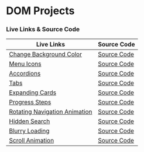 # DOM Projects

### Live Links & Source Code

| Live Links                                                                                        | Source Code                                                                               |
| ------------------------------------------------------------------------------------------------- | ----------------------------------------------------------------------------------------- |
| [Change Background Color](https://adityackr.github.io/dom-projects/01-change-bg-color/)           | [Source Code](https://github.com/adityackr/dom-projects/tree/main/01-change-bg-color)     |
| [Menu Icons](https://adityackr.github.io/dom-projects/02-menu-icons/)                             | [Source Code](https://github.com/adityackr/dom-projects/tree/main/02-menu-icons)          |
| [Accordions](https://adityackr.github.io/dom-projects/03-accordions/)                             | [Source Code](https://github.com/adityackr/dom-projects/tree/main/03-accordions)          |
| [Tabs](https://adityackr.github.io/dom-projects/04-tabs/)                                         | [Source Code](https://github.com/adityackr/dom-projects/tree/main/04-tabs)                |
| [Expanding Cards](https://adityackr.github.io/dom-projects/05-expanding-cards/)                   | [Source Code](https://github.com/adityackr/dom-projects/tree/main/05-expanding-cards)     |
| [Progress Steps](https://adityackr.github.io/dom-projects/06-progress-steps/)                     | [Source Code](https://github.com/adityackr/dom-projects/tree/main/06-progress-steps)      |
| [Rotating Navigation Animation](https://adityackr.github.io/dom-projects/07-rotating-navigation/) | [Source Code](https://github.com/adityackr/dom-projects/tree/main/07-rotating-navigation) |
| [Hidden Search](https://adityackr.github.io/dom-projects/08-hidden-search/)                       | [Source Code](https://github.com/adityackr/dom-projects/tree/main/08-hidden-search)       |
| [Blurry Loading](https://adityackr.github.io/dom-projects/09-blurry-loading/)                     | [Source Code](https://github.com/adityackr/dom-projects/tree/main/09-blurry-loading)      |
| [Scroll Animation](https://adityackr.github.io/dom-projects/10-scroll-animation/)                 | [Source Code](https://github.com/adityackr/dom-projects/tree/main/10-scroll-animation)    |
